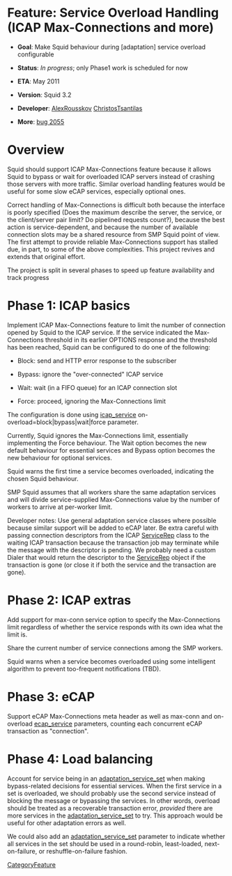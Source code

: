 # Feature: Service Overload Handling (ICAP Max-Connections and more)

  - **Goal**: Make Squid behaviour during \[adaptation\] service
    overload configurable

  - **Status**: *In progress*; only Phase1 work is scheduled for now

  - **ETA**: May 2011

  - **Version**: Squid 3.2

  - **Developer**:
    [AlexRousskov](/AlexRousskov)
    [ChristosTsantilas](/ChristosTsantilas)

  - **More**:
    [bug 2055](http://bugs.squid-cache.org/show_bug.cgi?id=2055)

# Overview

Squid should support ICAP Max-Connections feature because it allows
Squid to bypass or wait for overloaded ICAP servers instead of crashing
those servers with more traffic. Similar overload handling features
would be useful for some slow eCAP services, especially optional ones.

Correct handling of Max-Connections is difficult both because the
interface is poorly specified (Does the maximum describe the server, the
service, or the client/server pair limit? Do pipelined requests count?),
because the best action is service-dependent, and because the number of
available connection slots may be a shared resource from SMP Squid point
of view. The first attempt to provide reliable Max-Connections support
has stalled due, in part, to some of the above complexities. This
project revives and extends that original effort.

The project is split in several phases to speed up feature availability
and track progress

# Phase 1: ICAP basics

Implement ICAP Max-Connections feature to limit the number of connection
opened by Squid to the ICAP service. If the service indicated the
Max-Connections threshold in its earlier OPTIONS response and the
threshold has been reached, Squid can be configured to do one of the
following:

  - Block: send and HTTP error response to the subscriber

  - Bypass: ignore the "over-connected" ICAP service

  - Wait: wait (in a FIFO queue) for an ICAP connection slot

  - Force: proceed, ignoring the Max-Connections limit

The configuration is done using
[icap_service](http://www.squid-cache.org/Doc/config/icap_service)
on-overload=block|bypass|wait|force parameter.

Currently, Squid ignores the Max-Connections limit, essentially
implementing the Force behaviour. The Wait option becomes the new
default behaviour for essential services and Bypass option becomes the
new behaviour for optional services.

Squid warns the first time a service becomes overloaded, indicating the
chosen Squid behaviour.

SMP Squid assumes that all workers share the same adaptation services
and will divide service-supplied Max-Connections value by the number of
workers to arrive at per-worker limit.

Developer notes: Use general adaptation service classes where possible
because similar support will be added to eCAP later. Be extra careful
with passing connection descriptors from the ICAP
[ServiceRep](/ServiceRep)
class to the waiting ICAP transaction because the transaction job may
terminate while the message with the descriptor is pending. We probably
need a custom Dialer that would return the descriptor to the
[ServiceRep](/ServiceRep)
object if the transaction is gone (or close it if both the service and
the transaction are gone).

# Phase 2: ICAP extras

Add support for max-conn service option to specify the Max-Connections
limit regardless of whether the service responds with its own idea what
the limit is.

Share the current number of service connections among the SMP workers.

Squid warns when a service becomes overloaded using some intelligent
algorithm to prevent too-frequent notifications (TBD).

# Phase 3: eCAP

Support eCAP Max-Connections meta header as well as max-conn and
on-overload
[ecap_service](http://www.squid-cache.org/Doc/config/ecap_service)
parameters, counting each concurrent eCAP transaction as "connection".

# Phase 4: Load balancing

Account for service being in an
[adaptation_service_set](http://www.squid-cache.org/Doc/config/adaptation_service_set)
when making bypass-related decisions for essential services. When the
first service in a set is overloaded, we should probably use the second
service instead of blocking the message or bypassing the services. In
other words, overload should be treated as a recoverable transaction
error, *provided* there are more services in the
[adaptation_service_set](http://www.squid-cache.org/Doc/config/adaptation_service_set)
to try. This approach would be useful for other adaptation errors as
well.

We could also add an
[adaptation_service_set](http://www.squid-cache.org/Doc/config/adaptation_service_set)
parameter to indicate whether all services in the set should be used in
a round-robin, least-loaded, next-on-failure, or reshuffle-on-failure
fashion.

[CategoryFeature](/CategoryFeature)
